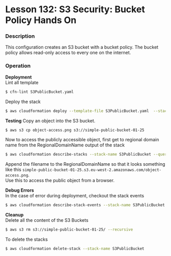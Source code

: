 # Lesson 132: S3 Security: Bucket Policy Hands On

### Description

This configuration creates an S3 bucket with a bucket policy.
The bucket policy allows read-only access to every one on the internet.

### Operation

**Deployment**  
Lint all template

```bash
$ cfn-lint S3PublicBucket.yaml
```

Deploy the stack

```bash
$ aws cloudformation deploy --template-file S3PublicBucket.yaml  --stack-name S3PublicBucket
```

**Testing**
Copy an object into the S3 bucket.

```bash
$ aws s3 cp object-access.png s3://simple-public-bucket-01-25
```

Now to access the publicly accessible object, first get to regional domain name from the RegionalDomainName output of the stack

```bash
$ aws cloudformation describe-stacks --stack-name S3PublicBucket --query "Stacks[0].Outputs" --no-cli-pager
```

Append the filename to the RegionalDomainName so that it looks something like this `simple-public-bucket-01-25.s3.eu-west-2.amazonaws.com/object-access.png`.  
Use this to access the public object from a browser.

**Debug Errors**  
In the case of error during deployment, checkout the stack events

```bash
$ aws cloudformation describe-stack-events --stack-name S3PublicBucket
```

**Cleanup**  
Delete all the content of the S3 Buckets

```bash
$ aws s3 rm s3://simple-public-bucket-01-25/ --recursive
```

To delete the stacks

```bash
$ aws cloudformation delete-stack --stack-name S3PublicBucket
```
